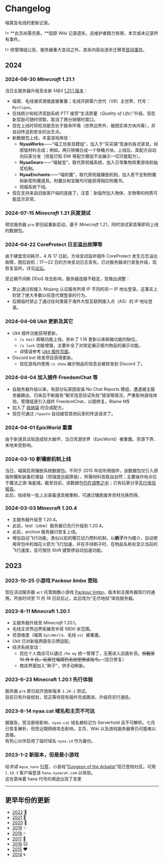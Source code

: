 # Changelog

喵窝及毛线的更新记录。

!> **此页尚需完善。**因原 Wiki 记录遗失，且维护者精力有限，本页或未记录所有事件。

!> 除管理组公告、服务器重大变动之外，其余内容会逐步迁移至[民间事件](changelogs/unofficial-events.md)。

## 2024

### 2024-08-30 *Minecraft* 1.21.1

当日主服务器升级至全新 ~~1.12.1~~ [1.21.1 版本](https://community.craft.moe/d/5180)：

- 喵窝、毛线诸资源维度被重置；毛线开辟第六世代（V6）主世界，代号：`Mystique`。
- 在线统计和经济奖励系统 PTT 接受“生活质量（*Quality of Life*）”升级，现在新奖励可随时领取，取消了两分钟限时窗口。
- 现在上线时将检测是否处于致命环境（世界边界外、被困实体方块内等），并自动传送到安全的出生点。
- 新数据包上线，丰富游戏体验：
  + **NyaaWorks**——“喵工坊家具模组”，加入于“买买镇”现身的各式家具，经原版材料合成；例如，两只铁桶合成一个铁桶方块。上线后，其配方自动向玩家分发（但是已知 EMI 等配方模组不会展示一切可能配方）。
  + **NyaaGears**——“喵秘宝”，取代原祝福系统，加入日常集物宾果游戏和抽奖机制。
  + **NyaaEnchants**——“喵附魔”，取代原祝福镶嵌机制，加入若干定制附魔和新型附魔道具。附魔台和宝箱均可能获得相应附魔书。
  + 祝福系统下线。
- 现在支持来自旧版客户端的连接了。注意：新版所加入物体、生物等的材质可能显示异常。

### 2024-07-15 *Minecraft* 1.21 灰度测试

预览服务器 `pre` 即日起重新启动，基于 *Minecraft* 1.21，同时测试家具等即将上线的数据包。

### 2024-04-22 CoreProtect 日志溢出故障等

由于硬盘空间耗尽，4 月 17 日起，方块变动监听插件 CoreProtect 发生日志溢出故障，随后宕机；17～22 日的方块变动日志丢失。已对服务器进行紧急升级，现恢复监听。详见[论坛](https://community.craft.moe/d/5008)。

受近期不间断 DDoS 攻击影响，服务器连接不稳定，现做出调整：

- 禁止通过和接入 Mojang 认证服务所用 IP 不同的另一 IP 地址登录。这事实上封禁了绝大多数以任意代理登录的行为。
- 后期临时禁止了通过任何隶属于海外大型互联网接入点（AS）的 IP 地址登录。

### 2024-04-08 Ukit 更新及其它

- Ukit 插件功能获得更新。
  + `/u mail` 邮箱功能上线，弥补了 1.18 更新以来邮箱功能的缺位。
  + `/u lock` 功能增强，主要补全了对锁定展示框内物品的展示功能。
  + 详情请参考 [Ukit 插件页面](tutorial/plugins/ukit.md)。
- Discord bot 转发项目获得更新。
  + 现在游戏内使用 `/u show` 展示物品的信息会被转发到 Discord 了。

### 2024-04-04 加入插件 FreedomChat 等

- 自服务器升级以来，有部分玩家因安装 No Chat Reports 模组，遭遇被主服务器踢出、归来后不断报告“聊天信息验证失败”错误等情况，严重影响游戏体验。管理组遂引入插件 FreedomChat，以图修复。<span class="nw-spoiler">Blame M$</span>
- 加入了 [收纳袋](https://zh.minecraft.wiki/w/%E6%94%B6%E7%BA%B3%E8%A2%8B) 的合成配方。
- 现在可通过 `/tpauto` 自动接受其他玩家的传送请求了。

### 2024-04-01 EpicWorld 重置

由于新道具试验造成较大破坏，当日资源世界（EpicWorld）被重置。资源下界、末地未受影响。

### 2024-03-10 新镶嵌机制上线

当日，喵窝启用镶嵌系统数据包。不同于 2015 年前所用插件，该数据包仅引入原版附魔和装备栏增益（但强度远超原版），所需材料皆取自自然；主要操作地点位于魔法之源·海星城。截至目前，该数据包[仍在调整之中](https://github.com/Acappellia/NyaaGems/)；已有玩家分享[先行体验报告](https://community.craft.moe/d/4837)。  
此后，陆续有一批上古装备道具被重制，可通过镶嵌废弃资材兑换而得。

### 2024-03-03 Minecraft 1.20.4

- 主服务器升级至 1.20.4。
- 此前，test（ubw）服务器已先行升级到 1.20.4。
- 此前，archive 服务器已恢复上线。
- 增加自动飞行功能，类似以前的樱花动力燃料机制，以**刷子**作为媒介，自动使用背包中的烟花火箭为飞行加速，并在手持刷子时、在物品名称处显示当前的飞行速度，且可按住 Shift 键暂停自动加速功能。

## 2023

### 2023-10-25 小游戏 Packour limbo 登陆

现在活动服务器 `act` 托管跑酷小游戏 [Packour limbo](https://www.planetminecraft.com/project/parkour-limbo-1-19-2/)，版本和主服务器现行的通用。开放时间至 11 月 19 日前后止，此后改为“无尽地狱”体验服务器。

### 2023-8-11 Minecraft 1.20.1

- 主服务器升级至 *Minecraft* 1.20.1。
- 毛线主世界边界拓展至半径 5800 米范围。
- 资源维度（喵窝 `EpicWorld`、毛线 `vx`）被重置。
- Ukit 已对新版两面告示牌适配。
- 经济系统变动：
  + 现在个人商店可以通过 `/hm my` 统一管理了，无需进入店面补货。~~但截至 10 月 8 日，玩家在喵窝仍无权使用该指令。~~（现已修复）
  + 商店界面加入“刷子”，供手动刷新。

### 2023-6-23 Minecraft 1.20.1 先行体验

服务器 `pre` 即日起开放新版本 `1.20.1` 测试。  
目前已有升级规划，现正等待现有插件完成跟进。升级将另行通告。

### 2023-6-14 nyaa.cat 域名和主页不可达

据报告，受注册局影响，`nyaa.cat` 域名被标记为 Serverhold 且不可解析。七月已恢复解析，但受近期网络攻击影响，主页、Wiki 以及游戏服务器等仍可能难以连接。\
有热心伙伴启用了临时域名 `nyaa.id` 作为备份。

### 2023-1-2 新版本，但是是小游戏

经*奈诺 `Aqua_nano`* [引荐](https://community.craft.moe/d/3501)，小游戏“[Dungeon of the Arbalist](https://www.planetminecraft.com/project/dungeon-of-the-arbalist-dungeon-crawler-zombies-game-1-50-players-realms-map-1-17-1-by-command-realm/)”现已登陆社区。可用 `1.19.3` 客户端登录 `hana.nyaacat.com` 以体验。  
<span class="nw-spoiler">这也意味着 hana 代号的用途出现了变更</span>


- - -

## 更早年份的更新

* [2022](changelogs/2021.md) :blossom:
* [2021](changelogs/2021.md) :balloon:
* [2020](changelogs/2020.md) :butterfly:
* [2019](changelogs/2019.md) :sparkles:
* [2018](changelogs/2018.md) :sweat_drops:
* [2017](changelogs/2017.md) :rainbow:
* [2016](changelogs/2016.md) :cat:
* [2015](changelogs/2015.md) :heart:
* [2014](changelogs/2014.md) :cyclone:
